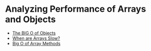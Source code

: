 # Analyzing Performance of Arrays and Objects

- [The BIG O of Objects](./01-The-BIG-O-of-Objects.md)
- [When are Arrays Slow?](./02-When-are-Arrays-Slow.md)
- [Big O of Array Methods](./03-Big-O-of-Array-Methods.md)
